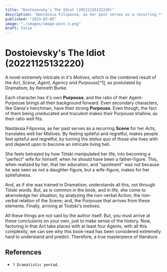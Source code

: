 ```yaml
---
title: "Dostoievsky's The Idiot (20221125132220)"
description: 'Nastássia Filipovna, as her past serves as a recurring **Scene** for her_Acts_, translates well her Motives. She feels betrayed by how Tótski manipulated her life, into becoming'
published: "2023-03-05"
image: "./images/image-post-3.png"
draft: false
---
```


# Dostoievsky's The Idiot (20221125132220)

A novel extremely intricate in it's _Motives_, which is the
combined result of the _Act, Scene, Agent, Agency and Purpouse_[^1], as
postulated by Dramatism, by Kenneth Burke.

Each character has it's own **Purpouse**, and the ratio of their
Agent-Purpouse brings all their background forward. Even secondary
characters, like Gánia's henchman, have their strong **Purpouse**. Even
though, the fact of them being uneducated and truculent makes their
Purpouse shallow, as their ratio well fits.

Nastássia Filipovna, as her past serves as a recurring **Scene** for her
_Acts_, translates well her Motives. By feeling spiteful and regretful,
makes people feel spiteful and regretful, by turning the _status quo_ of
those she lives with and depend upon to become an intricate living hell.

She feels betrayed by how Tótski manipulated her life, into becoming
a "perfect" wife for himself, when he should have been a father-figure.
This, when realized by her, that her education, and "spoilment" was not
because he was seen as not a daughter-figure, but a wife-figure, makes
for her spitefulness.

And, as if she was trained in Dramatism, understands all this, not
through Tótski words. But, as is common in the book, and in life, she
come to akwnoledge her situation, by analyzing the non-verbal Action;
the non-verbal relation of the Scene; and, the Purpouse that arrives 
from these elements. Finally, arriving at Tóstski's motives.

All these things are not said by the author itself. But, you must arrive
at these conclusions on your own, just to make sense of the history. Now,
factoring in that Act take places with at least four Agents, with all
this complexity, we can see why this book-read has been considered
extremelly hard to understand and predict. Therefore, a true masterpiece of 
literature.


## References
- `? Dramatistic pentad`.
